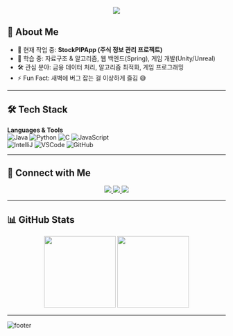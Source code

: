 <!-- 배경 애니메이션 효과 (github-profile-readme-generator 활용) -->
<p align="center">
  <img src="https://capsule-render.vercel.app/api?type=waving&color=auto&height=250&section=header&text=Kim%20HyeonSoo's%20Github%20🧮&fontSize=45&animation=fadeIn&fontAlignY=40" />
</p>

## 📌 About Me
- 🔭 현재 작업 중: **StockPIPApp (주식 정보 관리 프로젝트)**  
- 🌱 학습 중: 자료구조 & 알고리즘, 웹 백엔드(Spring), 게임 개발(Unity/Unreal)  
- 🛠 관심 분야: 금융 데이터 처리, 알고리즘 최적화, 게임 프로그래밍  
- ⚡ Fun Fact: 새벽에 버그 잡는 걸 이상하게 즐김 😅  

---

## 🛠 Tech Stack
**Languages & Tools**  
![Java](https://img.shields.io/badge/Java-007396?style=for-the-badge&logo=openjdk&logoColor=white)
![Python](https://img.shields.io/badge/Python-3776AB?style=for-the-badge&logo=python&logoColor=white)
![C](https://img.shields.io/badge/C-00599C?style=for-the-badge&logo=c&logoColor=white)
![JavaScript](https://img.shields.io/badge/JavaScript-F7DF1E?style=for-the-badge&logo=javascript&logoColor=black)  
![IntelliJ](https://img.shields.io/badge/IntelliJ%20IDEA-000000?style=for-the-badge&logo=intellijidea&logoColor=white)
![VSCode](https://img.shields.io/badge/VSCode-0078d7?style=for-the-badge&logo=visualstudiocode&logoColor=white)
![GitHub](https://img.shields.io/badge/GitHub-181717?style=for-the-badge&logo=github&logoColor=white)

---

## 🔗 Connect with Me
<p align="center">
  <a href="https://nobeoka.tistory.com/" target="_blank">
    <img src="https://img.shields.io/badge/Tistory-000000?style=for-the-badge&logo=tistory&logoColor=white"/>
  </a>
  <a href="mailto:your_email@example.com" target="_blank">
    <img src="https://img.shields.io/badge/Email-D14836?style=for-the-badge&logo=gmail&logoColor=white"/>
  </a>
  <a href="https://github.com/colabdaegu?tab=repositories" target="_blank">
    <img src="https://img.shields.io/badge/GitHub%20Repos-181717?style=for-the-badge&logo=github&logoColor=white"/>
  </a>
  <!-- 나중에 LinkedIn, Velog, Notion 등 추가할 수 있음 -->
</p>

---

## 📊 GitHub Stats
<p align="center">
  <img src="https://github-readme-stats.vercel.app/api?username=colabdaegu&show_icons=true&theme=tokyonight" height="165"/>
  <img src="https://github-readme-stats.vercel.app/api/top-langs/?username=colabdaegu&layout=compact&theme=tokyonight" height="165"/>
</p>

---

![footer](https://capsule-render.vercel.app/api?type=waving&color=0:3a6073,100:3a7bd5&height=150&section=footer)
